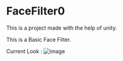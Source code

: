 # FaceFilter0

This is a project made with the help of unity. 



This is a Basic Face Filter.



Current Look :
![image](https://user-images.githubusercontent.com/92046906/209242683-688b69fc-2c3f-42e0-9378-7bc85413d3ed.png)

